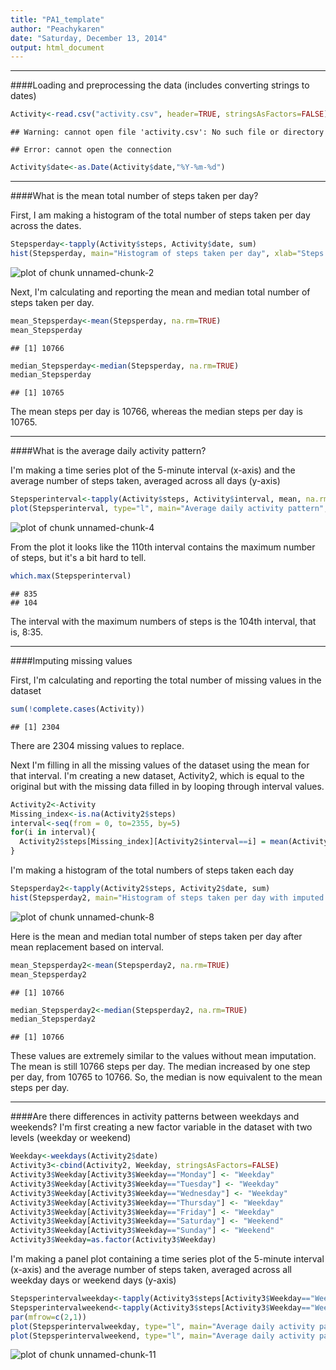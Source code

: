 ```yaml
---
title: "PA1_template"
author: "Peachykaren"
date: "Saturday, December 13, 2014"
output: html_document
---
```

***
####Loading and preprocessing the data (includes converting strings to dates)


```r
Activity<-read.csv("activity.csv", header=TRUE, stringsAsFactors=FALSE)
```

```
## Warning: cannot open file 'activity.csv': No such file or directory
```

```
## Error: cannot open the connection
```

```r
Activity$date<-as.Date(Activity$date,"%Y-%m-%d")
```

***
####What is the mean total number of steps taken per day?

First, I am making a histogram of the total number of steps taken per day across the dates.


```r
Stepsperday<-tapply(Activity$steps, Activity$date, sum) 
hist(Stepsperday, main="Histogram of steps taken per day", xlab="Steps per day", ylab="Frequency") 
```

![plot of chunk unnamed-chunk-2](figure/unnamed-chunk-2.png) 

Next, I'm calculating and reporting the mean and median total number of steps taken per day.


```r
mean_Stepsperday<-mean(Stepsperday, na.rm=TRUE)
mean_Stepsperday
```

```
## [1] 10766
```

```r
median_Stepsperday<-median(Stepsperday, na.rm=TRUE)
median_Stepsperday
```

```
## [1] 10765
```

The mean steps per day is 10766, whereas the median steps per day is 10765.

***
####What is the average daily activity pattern?

I'm making a time series plot of the 5-minute interval (x-axis) and the average number of steps taken, averaged across all days (y-axis)

```r
Stepsperinterval<-tapply(Activity$steps, Activity$interval, mean, na.rm=TRUE)
plot(Stepsperinterval, type="l", main="Average daily activity pattern", xlab="5-minute interval", ylab="Average number of steps taken")
```

![plot of chunk unnamed-chunk-4](figure/unnamed-chunk-4.png) 

From the plot it looks like the 110th interval contains the maximum number of steps, but it's a bit hard to tell. 


```r
which.max(Stepsperinterval)
```

```
## 835 
## 104
```
The interval with the maximum numbers of steps is the 104th interval, that is, 8:35.

***
####Imputing missing values

First, I'm calculating and reporting the total number of missing values in the dataset

```r
sum(!complete.cases(Activity))
```

```
## [1] 2304
```
There are 2304 missing values to replace.

Next I'm filling in all the missing values of the dataset using the mean for that interval. I'm creating a new dataset, Activity2, which is equal to the original but with the missing data filled in by looping through interval values.


```r
Activity2<-Activity
Missing_index<-is.na(Activity2$steps)
interval<-seq(from = 0, to=2355, by=5)
for(i in interval){
  Activity2$steps[Missing_index][Activity2$interval==i] = mean(Activity2$steps[Activity2$interval==i], na.rm=TRUE)
}
```
      

I'm making a histogram of the total numbers of steps taken each day

```r
Stepsperday2<-tapply(Activity2$steps, Activity2$date, sum) 
hist(Stepsperday2, main="Histogram of steps taken per day with imputed data", xlab="Steps per day", ylab="Frequency") 
```

![plot of chunk unnamed-chunk-8](figure/unnamed-chunk-8.png) 

Here is the mean and median total number of steps taken per day after mean replacement based on interval.


```r
mean_Stepsperday2<-mean(Stepsperday2, na.rm=TRUE)
mean_Stepsperday2
```

```
## [1] 10766
```

```r
median_Stepsperday2<-median(Stepsperday2, na.rm=TRUE)
median_Stepsperday2
```

```
## [1] 10766
```
These values are extremely similar to the values without mean imputation. The mean is still 10766 steps per day. The median increased by one step per day, from 10765 to 10766. So, the median is now equivalent to the mean steps per day.

***
####Are there differences in activity patterns between weekdays and weekends?
I'm first creating a new factor variable in the dataset with two levels (weekday or weekend)

```r
Weekday<-weekdays(Activity2$date)
Activity3<-cbind(Activity2, Weekday, stringsAsFactors=FALSE)
Activity3$Weekday[Activity3$Weekday=="Monday"] <- "Weekday"
Activity3$Weekday[Activity3$Weekday=="Tuesday"] <- "Weekday"
Activity3$Weekday[Activity3$Weekday=="Wednesday"] <- "Weekday"
Activity3$Weekday[Activity3$Weekday=="Thursday"] <- "Weekday"
Activity3$Weekday[Activity3$Weekday=="Friday"] <- "Weekday"
Activity3$Weekday[Activity3$Weekday=="Saturday"] <- "Weekend"
Activity3$Weekday[Activity3$Weekday=="Sunday"] <- "Weekend"
Activity3$Weekday=as.factor(Activity3$Weekday)
```

I'm making a panel plot containing a time series plot of the 5-minute interval (x-axis) and the average number of steps taken, averaged across all weekday days or weekend days (y-axis)

```r
Stepsperintervalweekday<-tapply(Activity3$steps[Activity3$Weekday=="Weekday"], Activity3$interval[Activity3$Weekday=="Weekday"], mean, na.rm=TRUE)
Stepsperintervalweekend<-tapply(Activity3$steps[Activity3$Weekday=="Weekend"], Activity3$interval[Activity3$Weekday=="Weekend"], mean, na.rm=TRUE)
par(mfrow=c(2,1))
plot(Stepsperintervalweekday, type="l", main="Average daily activity pattern during weekdays", xlab="5-minute interval", ylab="Average number of steps taken")
plot(Stepsperintervalweekend, type="l", main="Average daily activity pattern during weekends", xlab="5-minute interval", ylab="Average number of steps taken")
```

![plot of chunk unnamed-chunk-11](figure/unnamed-chunk-11.png) 
